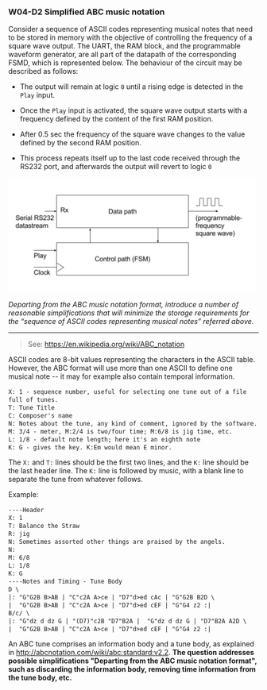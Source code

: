 ### W04-D2 Simplified ABC music notation


Consider a sequence of ASCII codes representing musical notes that need to be stored in memory with the objective of controlling the frequency of a square wave output. The UART, the RAM block, and the programmable waveform generator, are all part of the datapath of the corresponding FSMD, which is represented below. The behaviour of the circuit may be described as follows:

* The output will remain at logic `0` until a rising edge is detected in the `Play` input.

* Once the `Play` input is activated, the square wave output starts with a frequency defined by the content of the first RAM position.

* After 0.5 sec the frequency of the square wave changes to the value defined by the second RAM position.

* This process repeats itself up to the last code received through the RS232 port, and afterwards the output will revert to logic `0`

<img src="/Resources/images/w4d1.png" alt="drawing" width="500"/>

*Departing from the ABC music notation format, introduce a number of reasonable simplifications that will minimize the storage requirements for the “sequence of ASCII codes representing musical notes” referred above.*

----

>See: https://en.wikipedia.org/wiki/ABC_notation

ASCII codes are 8-bit values representing the characters in the ASCII table. However, the ABC format will use more than one ASCII to define one musical note -- it may for example also contain temporal information.

```
X: 1 - sequence number, useful for selecting one tune out of a file full of tunes.
T: Tune Title
C: Composer's name
N: Notes about the tune, any kind of comment, ignored by the software.
M: 3/4 - meter, M:2/4 is two/four time; M:6/8 is jig time, etc.
L: 1/8 - default note length; here it's an eighth note
K: G - gives the key. K:Em would mean E minor.
```

The `X:` and `T:` lines should be the first two lines, and the `K:` line should be the last header line. The `K:` line is followed by music, with a blank line to separate the tune from whatever follows.

Example:

```
----Header
X: 1
T: Balance the Straw
R: jig
N: Sometimes assorted other things are praised by the angels.
N:
M: 6/8
L: 1/8
K: G
----Notes and Timing - Tune Body
D \
|: "G"G2B B>AB | "C"c2A A>ce | "D7"d>ed cAc | "G"G2B B2D \
|  "G"G2B B>AB | "C"c2A A>ce | "D7"d>ed cEF | "G"G4 z2 :|
B/c/ \
|: "G"dz d dz G | "(D7)"c2B "D7"B2A |  "G"dz d dz G | "D7"B2A A2D \
|  "G"G2B B>AB | "C"c2A A>ce | "D7"d>ed cEF | "G"G4 z2 :|
``` 


An ABC tune comprises an information body and a tune body, as explained in http://abcnotation.com/wiki/abc:standard:v2.2. **The question addresses possible simplifications "Departing from the ABC music notation format", such as discarding the information body, removing time information from the tune body, etc.**
